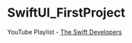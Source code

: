 # SwiftUI_FirstProject
YouTube Playlist - [The Swift Developers](https://youtube.com/playlist?list=PLmTuDg46zmKCl2WZDk9YkEAnS9OJg9acx)
